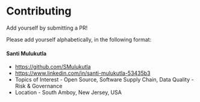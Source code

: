 # Contributing
Add yourself by submitting a PR!

Please add yourself alphabetically, in the following format:

#### Santi Mulukutla

- https://github.com/SMulukutla
- https://www.linkedin.com/in/santi-mulukutla-53435b3
- Topics of Interest - Open Source, Software Supply Chain, Data Quality - Risk & Governance 
- Location - South Amboy, New Jersey, USA
